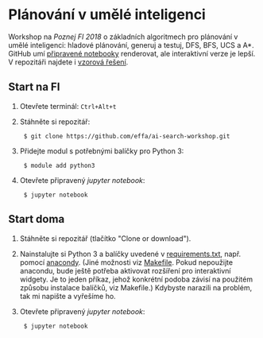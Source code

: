 # Plánování v umělé inteligenci

Workshop na *Poznej FI 2018*
o základních algoritmech pro plánování v umělé inteligenci:
hladové plánování, generuj a testuj,
DFS, BFS, UCS a A\*.
GitHub umí [připravené notebooky](./00-planning-in-AI.ipynb)
renderovat, ale interaktivní verze je lepší.
V repozitáři najdete i [vzorová řešení](./solutions.py).

## Start na FI

1. Otevřete terminál: `Ctrl+Alt+t`

2. Stáhněte si repozitář:

        $ git clone https://github.com/effa/ai-search-workshop.git

3. Přidejte modul s potřebnými balíčky pro Python 3:

        $ module add python3

4. Otevřete připravený *jupyter notebook*:

        $ jupyter notebook

## Start doma

1. Stáhněte si repozitář (tlačítko "Clone or download").

2. Nainstalujte si Python 3
   a balíčky uvedené v [requirements.txt](./requirements.txt),
   např. pomocí [anacondy](https://www.anaconda.com/download).
   (Jiné možnosti viz [Makefile](./Makefile).
   Pokud nepoužijte anacondu, bude ještě potřeba aktivovat rozšíření
   pro interaktivní widgety. Je to jeden příkaz, jehož konkrétní podoba závisí
   na použitém způsobu instalace balíčků, viz Makefile.)
   Kdybyste narazili na problém, tak mi napište a vyřešíme ho.

3. Otevřete připravený *jupyter notebook*:

        $ jupyter notebook
